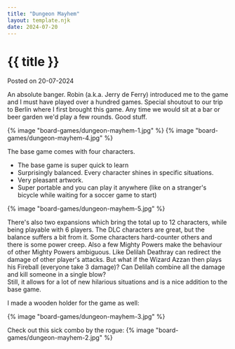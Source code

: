 ```yaml
---
title: "Dungeon Mayhem"
layout: template.njk
date: 2024-07-20
---
```


<div class="post-header">
    <h1 class="post-title">{{ title }}</h1>
    <p class="post-metadata">Posted on 20-07-2024</p>
</div>

An absolute banger. Robin (a.k.a. Jerry de Ferry) introduced me to the game and I must have played over a hundred games.
Special shoutout to our trip to Berlin where I first brought this game. Any time we would sit at a bar or beer garden we'd play a few rounds. Good stuff.

{% image "board-games/dungeon-mayhem-1.jpg" %}
{% image "board-games/dungeon-mayhem-4.jpg" %}

The base game comes with four characters.

- The base game is super quick to learn
- Surprisingly balanced. Every character shines in specific situations.
- Very pleasant artwork.
- Super portable and you can play it anywhere (like on a stranger's bicycle while waiting for a soccer game to start)

{% image "board-games/dungeon-mayhem-5.jpg" %}

There's also two expansions which bring the total up to 12 characters, while being playable with 6 players. The DLC characters are great, but the balance suffers a bit from it.
Some characters hard-counter others and there is some power creep.
Also a few Mighty Powers make the behaviour of other Mighty Powers ambiguous. Like Delilah Deathray can redirect the damage of other player's attacks. But what if the Wizard Azzan then plays his Fireball (everyone take 3 damage)? Can Delilah combine all the damage and kill someone in a single blow?  
Still, it allows for a lot of new hilarious situations and is a nice addition to the base game. 

I made a wooden holder for the game as well:

{% image "board-games/dungeon-mayhem-3.jpg" %}


Check out this sick combo by the rogue:
{% image "board-games/dungeon-mayhem-2.jpg" %}
